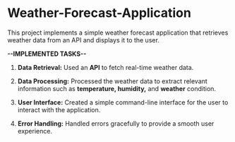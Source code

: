 # Weather-Forecast-Application
This project implements a simple weather forecast application that retrieves weather data from an API and displays it to the user.

**--IMPLEMENTED TASKS--**
1. **Data Retrieval:** Used an **API** to fetch real-time weather data.

2. **Data Processing:** Processed the weather data to extract relevant information such as **temperature, humidity,** and **weather** condition.

3. **User Interface:** Created a simple command-line interface for the user to interact with the application.

4. **Error Handling:**  Handled errors gracefully to provide a smooth user experience.



